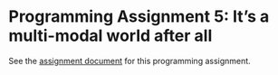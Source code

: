 # Programming Assignment 5: It’s a multi-modal world after all

See the [assignment document](https://docs.google.com/document/d/1mp_l_RNbxYHdSA-KCNa2XAJSEEHfyhJ8FcgQXKs8t58/edit) for this programming assignment.
